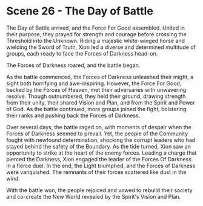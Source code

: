 # Scene 26 - The Day of Battle

The Day of Battle arrived, and the Force For Good assembled. United in their purpose, they prayed for strength and courage before crossing the Threshold into the Unknown. Riding a majestic white-winged horse and wielding the Sword of Truth, Xion led a diverse and determined multitude of groups, each ready to face the Forces of Darkness head-on.

The Forces of Darkness roared, and the battle began.

As the battle commenced, the Forces of Darkness unleashed their might, a sight both horrifying and awe-inspiring. However, the Force For Good, backed by the Forces of Heaven, met their adversaries with unwavering resolve. Though outnumbered, they held their ground, drawing strength from their unity, their shared Vision and Plan, and from the Spirit and Power of God. As the battle continued, more groups joined the fight, bolstering their ranks and pushing back the Forces of Darkness.

Over several days, the battle raged on, with moments of despair when the Forces of Darkness seemed to prevail. Yet, the people of the Community fought with newfound determination, shocking the corrupt leaders who had stayed behind the safety of the Boundary. As the tide turned, Xion saw an opportunity to strike at the heart of the enemy forces. Leading a charge that pierced the Darkness, Xion engaged the leader of the Forces Of Darkness in a fierce duel. In the end, the Light triumphed, and the Forces of Darkness were vanquished. The remnants of their forces scattered like dust in the wind.

With the battle won, the people rejoiced and vowed to rebuild their society and co-create the New World revealed by the Spirit's Vision and Plan.
